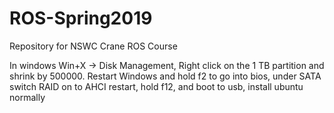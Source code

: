 # ROS-Spring2019
Repository for NSWC Crane ROS Course 

In windows Win+X -> Disk Management, Right click on the 1 TB partition and shrink by 500000.
Restart Windows and hold f2 to go into bios, under SATA switch RAID on to AHCI
restart, hold f12, and boot to usb, install ubuntu normally
